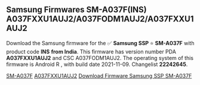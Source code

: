 <h2>Samsung Firmwares SM-A037F(INS) A037FXXU1AUJ2/A037FODM1AUJ2/A037FXXU1AUJ2</h2>
Download the Samsung firmware for the ✅ <strong>Samsung SSP </strong> ⭐ <strong>SM-A037F</strong> with product code <strong>INS</strong> <strong> from India</strong>. This firmware has version number PDA <strong>A037FXXU1AUJ2</strong> and CSC A037FODM1AUJ2. The operating system of this firmware is Android R , with build date 2021-11-09. Changelist <strong>22242645</strong>.


[SM-A037F](https://samfirm.shop/samsung/model/SM-A037F)
[A037FXXU1AUJ2](https://samfirm.shop/samsung/pda/A037FXXU1AUJ2)
[Download Firmware Samsung SSP SM-A037F](https://samfirm.shop/samsung/firmware/472913)

